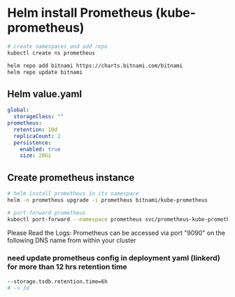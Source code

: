 # Helm install Prometheus (kube-prometheus)

```sh
# create namespaces and add repo
kubectl create ns prometheus

helm repo add bitnami https://charts.bitnami.com/bitnami
helm repo update bitnami
```

## Helm value.yaml

```yaml
global:
  storageClass: ""
prometheus:
  retention: 10d
  replicaCount: 2
  persistence:
    enabled: true
    size: 20Gi
```

## Create prometheus instance

```sh
# helm install prometheus in its namespace
helm -n prometheus upgrade -i prometheus bitnami/kube-prometheus

# port-forward prometheus
kubectl port-forward --namespace prometheus svc/prometheus-kube-prometheus-prometheus 9090:9090 --address='0.0.0.0' &
```

Please Read the Logs: Prometheus can be accessed via port "9090" on the following DNS name from within your cluster

### need update prometheus config in deployment yaml (linkerd) for more than 12 hrs retention time

```sh
--storage.tsdb.retention.time=6h
# -> 3d
```
